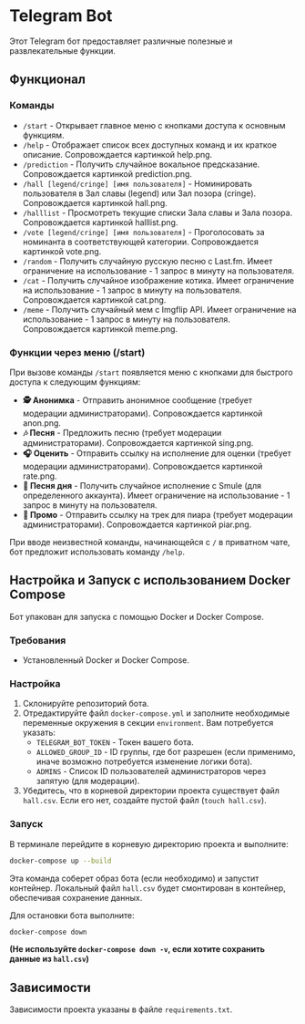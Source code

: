 # Telegram Bot

Этот Telegram бот предоставляет различные полезные и развлекательные функции.

## Функционал

### Команды

*   `/start` - Открывает главное меню с кнопками доступа к основным функциям.
*   `/help` - Отображает список всех доступных команд и их краткое описание. Сопровождается картинкой help.png.
*   `/prediction` - Получить случайное вокальное предсказание. Сопровождается картинкой prediction.png.
*   `/hall [legend/cringe] [имя пользователя]` - Номинировать пользователя в Зал славы (legend) или Зал позора (cringe). Сопровождается картинкой hall.png.
*   `/halllist` - Просмотреть текущие списки Зала славы и Зала позора. Сопровождается картинкой halllist.png.
*   `/vote [legend/cringe] [имя пользователя]` - Проголосовать за номинанта в соответствующей категории. Сопровождается картинкой vote.png.
*   `/random` - Получить случайную русскую песню с Last.fm. Имеет ограничение на использование - 1 запрос в минуту на пользователя.
*   `/cat` - Получить случайное изображение котика. Имеет ограничение на использование - 1 запрос в минуту на пользователя. Сопровождается картинкой cat.png.
*   `/meme` - Получить случайный мем с Imgflip API. Имеет ограничение на использование - 1 запрос в минуту на пользователя. Сопровождается картинкой meme.png.

### Функции через меню (/start)

При вызове команды `/start` появляется меню с кнопками для быстрого доступа к следующим функциям:

*   **🕵 Анонимка** - Отправить анонимное сообщение (требует модерации администраторами). Сопровождается картинкой anon.png.
*   **🎶 Песня** - Предложить песню (требует модерации администраторами). Сопровождается картинкой sing.png.
*   **🎧 Оценить** - Отправить ссылку на исполнение для оценки (требует модерации администраторами). Сопровождается картинкой rate.png.
*   **🎲 Песня дня** - Получить случайное исполнение с Smule (для определенного аккаунта). Имеет ограничение на использование - 1 запрос в минуту на пользователя.
*   **📢 Промо** - Отправить ссылку на трек для пиара (требует модерации администраторами). Сопровождается картинкой piar.png.

При вводе неизвестной команды, начинающейся с `/` в приватном чате, бот предложит использовать команду `/help`.

## Настройка и Запуск с использованием Docker Compose

Бот упакован для запуска с помощью Docker и Docker Compose.

### Требования

*   Установленный Docker и Docker Compose.

### Настройка

1.  Склонируйте репозиторий бота.
2.  Отредактируйте файл `docker-compose.yml` и заполните необходимые переменные окружения в секции `environment`. Вам потребуется указать:
    *   `TELEGRAM_BOT_TOKEN` - Токен вашего бота.
    *   `ALLOWED_GROUP_ID` - ID группы, где бот разрешен (если применимо, иначе возможно потребуется изменение логики бота).
    *   `ADMINS` - Список ID пользователей администраторов через запятую (для модерации).
3.  Убедитесь, что в корневой директории проекта существует файл `hall.csv`. Если его нет, создайте пустой файл (`touch hall.csv`).

### Запуск

В терминале перейдите в корневую директорию проекта и выполните:

```bash
docker-compose up --build
```

Эта команда соберет образ бота (если необходимо) и запустит контейнер. Локальный файл `hall.csv` будет смонтирован в контейнер, обеспечивая сохранение данных.

Для остановки бота выполните:

```bash
docker-compose down
```

**(Не используйте `docker-compose down -v`, если хотите сохранить данные из `hall.csv`)**

## Зависимости

Зависимости проекта указаны в файле `requirements.txt`. 